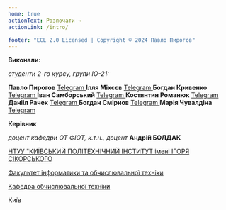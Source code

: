 ```yaml
---
home: true
actionText: Розпочати →
actionLink: /intro/

footer: "ECL 2.0 Licensed | Copyright © 2024 Павло Пирогов"
---
```



**Виконали:** 

*студенти 2-го курсу, групи ІО-21:*

<span padding-right:5em></span> **Павло Пирогов** <a href="https://t.me/Stvake" target="_blank"> Telegram </a>
<span padding-right:5em></span> **Ілля Міхєєв** <a href="https://t.me/raylit1" target="_blank"> Telegram </a>
<span padding-right:5em></span> **Богдан Кривенко** <a href="https://t.me/IaBogdan" target="_blank"> Telegram </a>
<span padding-right:5em></span> **Іван Самборський** <a href="https://t.me/ivansamborskyy" target="_blank"> Telegram </a>
<span padding-right:5em></span> **Костянтин Романюк** <a href="https://t.me/Arthdc" target="_blank"> Telegram </a>
<span padding-right:5em></span> **Данііл Рачек** <a href="https://t.me/Ivpuvi" target="_blank"> Telegram </a>
<span padding-right:5em></span> **Богдан Смірнов** <a href="https://t.me/mrgumor" target="_blank"> Telegram </a>
<span padding-right:5em></span> **Марія Чувалдіна** <a href="https://t.me/butterfliema" target="_blank"> Telegram </a>


**Керівник**

*доцент кафедри ОТ ФІОТ, к.т.н., доцент*<span padding-right:5em></span> **Андрій БОЛДАК** 

[НТУУ "КИЇВСЬКИЙ ПОЛІТЕХНІЧНИЙ ІНСТИТУТ імені ІГОРЯ СІКОРСЬКОГО](https://kpi.ua/)

[Факультет інформатики та обчислювальної техніки](https://fiot.kpi.ua/)

[Кафедра обчислювальної техніки](https://comsys.kpi.ua/)

Київ
